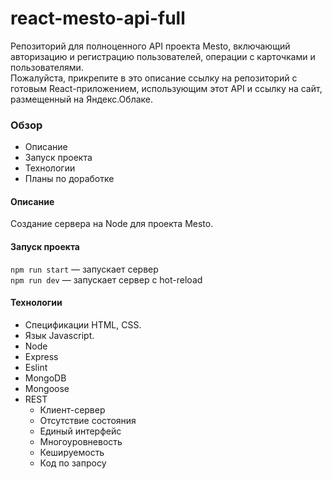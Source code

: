 # react-mesto-api-full
Репозиторий для полноценного API проекта Mesto, включающий авторизацию и регистрацию пользователей, операции с карточками и пользователями.  
Пожалуйста, прикрепите в это описание ссылку на репозиторий с готовым React-приложением, использующим этот API и ссылку на сайт, размещенный на Яндекс.Облаке.

### Обзор
* Описание
* Запуск проекта
* Технологии
* Планы по доработке

#### Описание
 Создание сервера на Node для проекта Mesto.

#### Запуск проекта
`npm run start` — запускает сервер   
`npm run dev` — запускает сервер с hot-reload

#### Технологии
* Спецификации HTML, CSS.
* Язык Javascript.
* Node
* Express
* Eslint
* MongoDB
* Mongoose
* REST 
  * Клиент-сервер
  * Отсутствие состояния 
  * Единый интерфейс
  * Многоуровневость
  * Кешируемость
  * Код по запросу
